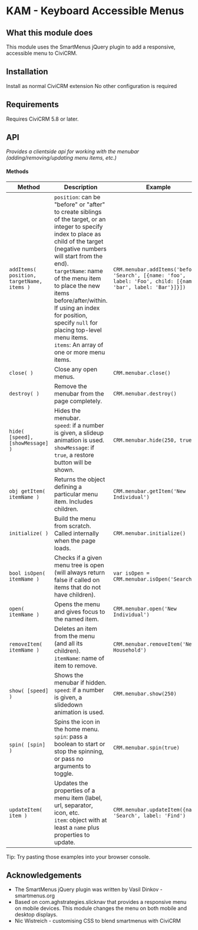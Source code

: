 # KAM - Keyboard Accessible Menus

## What this module does

This module uses the SmartMenus jQuery plugin to add a responsive, accessible menu to CiviCRM.

## Installation

Install as normal CiviCRM extension
No other configuration is required

## Requirements

Requires CiviCRM 5.8 or later.

## API

*Provides a clientside api for working with the menubar (adding/removing/updating menu items, etc.)*

#### Methods

| Method | Description | Example |
| ------ | ----------- | ------- |
| `addItems( position, targetName, items )` | `position`: can be "before" or "after" to create siblings of the target, or an integer to specify index to place as child of the target (negative numbers will start from the end). <br /> `targetName`: name of the menu item to place the new items before/after/within. If using an index for position, specify `null` for placing top-level menu items. <br /> `items`: An array of one or more menu items. | `CRM.menubar.addItems('before', 'Search', [{name: 'foo', label: 'Foo', child: [{name: 'bar', label: 'Bar'}]}])` |
| `close( )` | Close any open menus. | `CRM.menubar.close()` |
| `destroy( )` | Remove the menubar from the page completely. | `CRM.menubar.destroy()` |
| `hide( [speed], [showMessage] )` | Hides the menubar.<br />`speed`: if a number is given, a slideup animation is used.<br />`showMessage`: if `true`, a restore button will be shown. | `CRM.menubar.hide(250, true)` |
| `obj getItem( itemName )` | Returns the object defining a particular menu item. Includes children. | `CRM.menubar.getItem('New Individual')` |
| `initialize( )` | Build the menu from scratch. Called internally when the page loads. | `CRM.menubar.initialize()` |
| `bool isOpen( itemName )` | Checks if a given menu tree is open (will always return false if called on items that do not have children). | `var isOpen = CRM.menubar.isOpen('Search')` |
| `open( itemName )` | Opens the menu and gives focus to the named item. | `CRM.menubar.open('New Individual')` |
| `removeItem( itemName )` | Deletes an item from the menu (and all its children).<br />`itemName`: name of item to remove. | `CRM.menubar.removeItem('New Household')` |
| `show( [speed] )` | Shows the menubar if hidden.<br />`speed`: if a number is given, a slidedown animation is used. | `CRM.menubar.show(250)` |
| `spin( [spin] )`  | Spins the icon in the home menu.<br />`spin`: pass a boolean to start or stop the spinning, or pass no arguments to toggle. | `CRM.menubar.spin(true)` |
| `updateItem( item )`  | Updates the properties of a menu item (label, url, separator, icon, etc.<br />`item`: object with at least a `name` plus properties to update. | `CRM.menubar.updateItem({name: 'Search', label: 'Find')` |

Tip: Try pasting those examples into your browser console.

## Acknowledgements

- The SmartMenus jQuery plugin was written by Vasil Dinkov - smartmenus.org
- Based on com.aghstrategies.slicknav that provides a responsive menu on mobile devices.  This module changes the menu on both mobile and desktop displays.
- Nic Wistreich - customising CSS to blend smartmenus with CiviCRM
